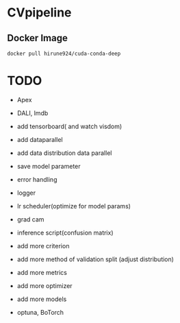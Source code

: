 # CVpipeline

## Docker Image
```
docker pull hirune924/cuda-conda-deep
```
# TODO
* Apex
* DALI, lmdb
* add tensorboard( and watch visdom)
* add dataparallel
* add data distribution data parallel
* save model parameter
* error handling
* logger
* lr scheduler(optimize for model params)
* grad cam
* inference script(confusion matrix)
* add more criterion
* add more method of validation split (adjust distribution)
* add more metrics
* add more optimizer
* add more models

* optuna, BoTorch

